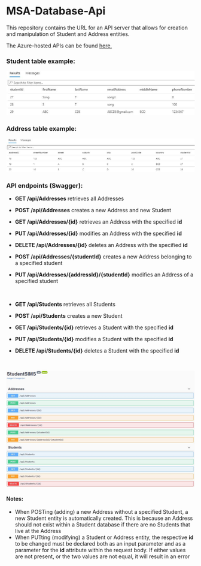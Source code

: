 # MSA-Database-Api

This repository contains the URL for an API server that allows for creation and manipulation of Student and Address entities. 

The Azure-hosted APIs can be found [here.](https://msa-student-address.azurewebsites.net/)

### Student table example:

![Student Table](/StudentTable.JPG)

### Address table example:

![Address Table](/AddressTable.JPG)

### API endpoints (Swagger):

* **GET /api/Addresses** retrieves all Addresses

* **POST /api/Addresses** creates a new Address and new Student

* **GET /api/Addresses/{id}** retrieves an Address with the specified **id**

* **PUT /api/Addresses/{id}** modifies an Address with the specified **id**

* **DELETE /api/Addresses/{id}** deletes an Address with the specified **id**

* **POST /api/Addresses/{studentId}** creates a new Address belonging to a specified student

* **PUT /api/Addresses/{addressId}/{studentId}** modifies an Address of a specified student

<br />

* **GET /api/Students** retrieves all Students

* **POST /api/Students** creates a new Student

* **GET /api/Students/{id}** retrieves a Student with the specified **id**

* **PUT /api/Students/{id}** modifies a Student with the specified **id**

* **DELETE /api/Students/{id}** deletes a Student with the specified **id**

<br />

![API Endpoints](/Swagger.JPG)

#### Notes:
* When POSTing (adding) a new Address without a specified Student, a new Student entity is automatically created. This is because an Address should not exist within a Student database if there are no Students that live at the Address
* When PUTting (modifying) a Student or Address entity, the respective **id** to be changed must be declared both as an input parameter and as a parameter for the **id** attribute within the request body. If either values are not present, or the two values are not equal, it will result in an error 
